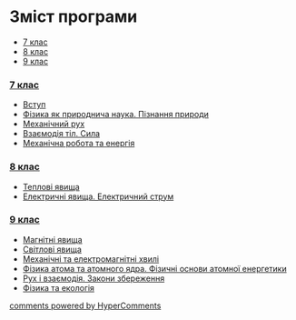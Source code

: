 <div id="hypercomments_widget" class="js-hypercomments-widget invisible"></div>

# Зміст програми

<div>
  <!-- Nav tabs -->
  <ul class="nav nav-tabs" role="tablist">
    <li role="presentation" class="active"><a href="#home" aria-controls="home" role="tab" data-toggle="tab">7 клас</a></li>
    <li role="presentation"><a href="#menu1" aria-controls="menu1" role="tab" data-toggle="tab">8 клас</a></li>
    <li role="presentation"><a href="#menu2" aria-controls="menu2" role="tab" data-toggle="tab">9 клас</a></li>
  </ul>
  <!-- Tab panes -->
  <div class="tab-content">
    <div role="tabpanel" class="tab-pane active" id="home"><h3><a href="https://spanishmondeep.ed-era.com/1/7_klas.html">7 клас</a></h3>
<ul type="disc">
<li><a href="https://spanishmondeep.ed-era.com/1/vstup.html">Вступ</a></li>
<li><a href="https://spanishmondeep.ed-era.com/1/fizika_pryrodnycha_nauka.html">Фізика як природнича наука. Пізнання природи</a></li>
<li><a href="https://spanishmondeep.ed-era.com/1/mekhanichniy_rukh.html">Механічний рух</a></li>
<li><a href="https://spanishmondeep.ed-era.com/1/vzaemodiya_til_syla.html">Взаємодія тіл. Сила</a></li>
<li><a href="https://spanishmondeep.ed-era.com/1/mekhanichna_robota_ta_energiya.html">Механічна робота та енергія</a></li>
</ul>
</div>
<div role="tabpanel" class="tab-pane" id="menu1"><h3><a href="https://spanishmondeep.ed-era.com/2/8_klas.html">8 клас</a></h3>
<ul type="disc">
<li><a href="https://spanishmondeep.ed-era.com/2/teplovi_yavischa.html">Теплові явища</a></li>
<li><a href="https://spanishmondeep.ed-era.com/2/elektrychni_yavischa.html">Електричні явища. Електричний струм</a></li>
</ul>
</div>
<div role="tabpanel" class="tab-pane" id="menu2"><h3><a href="https://spanishmondeep.ed-era.com/3/9_klas.html">9 клас</a></h3>
<ul type="disc">
<li><a href="https://spanishmondeep.ed-era.com/3/magnitni_yavischa.html">Магнітні явища</a></li>
<li><a href="https://spanishmondeep.ed-era.com/3/svitlovi_yavischa.html">Світлові явища</a></li>
<li><a href="https://spanishmondeep.ed-era.com/3/mekhanichni_ta_elektromagnitni_khvyli.html">Механічні та електромагнітні хвилі</a></li>
<li><a href="https://spanishmondeep.ed-era.com/3/fizika_atoma_ta_atomogo_yadra.html">Фізика атома та атомного ядра. Фізичні основи атомної енергетики</a></li>
<li><a href="https://spanishmondeep.ed-era.com/3/rukh_ta_vzaemodiya.html">Рух і взаємодія. Закони збереження</a></li>
<li><a href="https://spanishmondeep.ed-era.com/3/fizika_ta_ekologiya.html">Фізика та екологія</a></li>
</ul>
</div>
</div>
</div>

<div class="js-hypercomments-container">
<a href="http://hypercomments.com" class="hc-link" title="comments widget">comments powered by HyperComments</a>
</div>